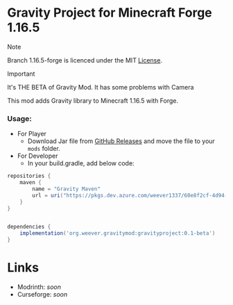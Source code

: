 # Gravity Project for Minecraft Forge 1.16.5
> [!NOTE]
> Branch 1.16.5-forge is licenced under the MIT [License](LICENSE).

> [!IMPORTANT]
> It's THE BETA of Gravity Mod. It has some problems with Camera

This mod adds Gravity library to Minecraft 1.16.5 with Forge.

### Usage:
- For Player 
  - Download Jar file from [GitHub Releases](https://github.com/Weever1337/GravityProject/releases) and move the file to your `mods` folder.
- For Developer
  - In your build.gradle, add below code:
```groovy
repositories {
    maven {
        name = "Gravity Maven"
        url = uri("https://pkgs.dev.azure.com/weever1337/60e8f2cf-4d94-41e0-9b30-f900d6f1459d/_packaging/gravityproject/maven/v1")
    }
}


dependencies {
    implementation('org.weever.gravitymod:gravityproject:0.1-beta')
}
```

# Links
- Modrinth: *soon*
- Curseforge: *soon*

